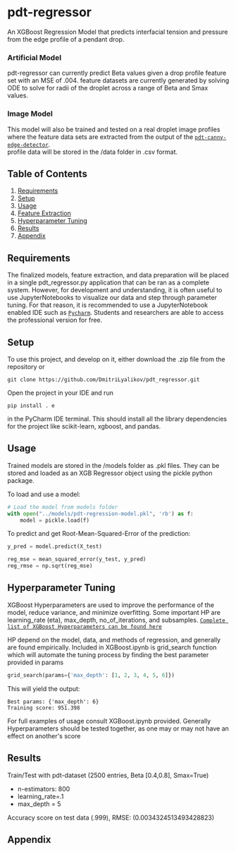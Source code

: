 # pdt-regressor
An XGBoost Regression Model that predicts interfacial tension and pressure from the edge profile of a pendant drop.

### Artificial Model
pdt-regressor can currently predict Beta values given a drop profile feature set with an MSE of .004. feature datasets are currently generated by solving ODE to solve for radii
of the droplet across a range of Beta and Smax values. 

### Image Model
This model will also be trained and tested on a real droplet image profiles where the feature data sets are extracted from the output of the [`pdt-canny-edge-detector`][1].  
profile data will be stored in the /data folder in .csv format. 

## Table of Contents
1. [Requirements](#requirements)
2. [Setup](#setup)
3. [Usage](#usage)
4. [Feature Extraction](#Feature-Extraction)
5. [Hyperparameter Tuning](#Hyperparameter-Tuning)
6. [Results](#Results)
7. [Appendix](#appendix)

## Requirements
The finalized models, feature extraction, and data preparation will be placed in a single pdt_regressor.py application that can be ran as a complete system.
However, for development and understanding, it is often useful to use JupyterNotebooks to visualize our data and step through parameter tuning. For that reason,
it is recommended to use a JupyterNotebook enabled IDE such as [`Pycharm`][3]. Students and researchers are able to access the professional version for free.
## Setup
To use this project, and develop on it, either download the .zip file from the repository or
```
git clone https://github.com/DmitriLyalikov/pdt_regressor.git
```
Open the project in your IDE and run 
```pycon
pip install . e
```
in the PyCharm IDE terminal. This should install all the library dependencies for the project like scikit-learn, xgboost, and pandas.
## Usage
Trained models are stored in the /models folder as .pkl files. They can be stored and loaded
as an XGB Regressor object using the pickle python package.

To load and use a model:  
```python
# Load the model from models folder
with open("../models/pdt-regression-model.pkl", 'rb') as f:
    model = pickle.load(f)
```
To predict and get Root-Mean-Squared-Error of the prediction:
```python
y_pred = model.predict(X_test)

reg_mse = mean_squared_error(y_test, y_pred)
reg_rmse = np.sqrt(reg_mse)
```
## Hyperparameter Tuning
XGBoost Hyperparameters are used to improve the performance of the model, reduce variance, and minimize overfitting.
Some important HP are learning_rate (eta), max_depth, no_of_iterations, and subsamples. [`Complete list of XGBoost Hyperparameters can be found here`][2]

HP depend on the model, data, and methods of regression, and generally are found empirically. Included in XGBoost.ipynb is grid_search function which will automate the tuning process by finding the best parameter provided in params
```python
grid_search(params={'max_depth': [1, 2, 3, 4, 5, 6]})
```
This will yield the output: 
```pycon
Best params: {'max_depth': 6}
Training score: 951.398
```
For full examples of usage consult XGBoost.ipynb provided. Generally Hyperparameters should be tested together, as one may or may not have an effect on another's score
## Results
Train/Test with pdt-dataset (2500 entries, Beta [0.4,0.8], Smax=True)
* n-estimators: 800
* learning_rate=.1
* max_depth = 5


Accuracy score on test data (.999), RMSE: (0.0034324513493428823)
## Appendix
[1]: https://github.com/DmitriLyalikov/pdt-canny-edge-detector
[2]: https://xgboost.readthedocs.io/en/stable/parameter.html#parameters-for-tree-booster
[3]: https://www.jetbrains.com/pycharm/
